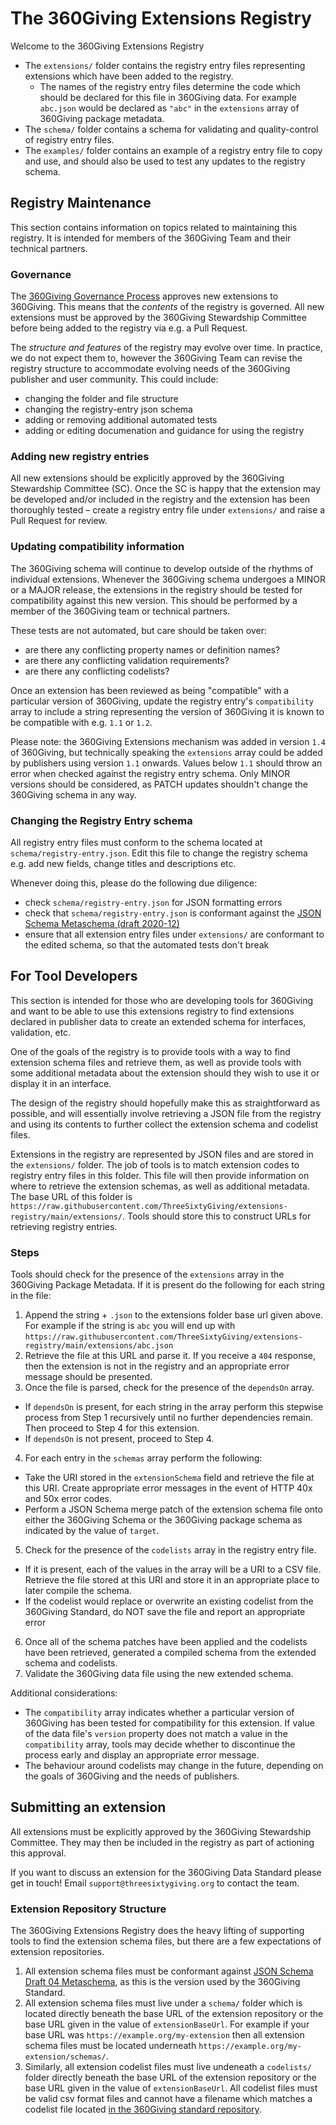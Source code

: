 # The 360Giving Extensions Registry

Welcome to the 360Giving Extensions Registry

* The `extensions/` folder contains the registry entry files representing extensions which have been added to the registry.
  * The names of the registry entry files determine the code which should be declared for this file in 360Giving data. For example `abc.json` would be declared as `"abc"` in the `extensions` array of 360Giving package metadata.
* The `schema/` folder contains a schema for validating and quality-control of registry entry files.
* The `examples/` folder contains an example of a registry entry file to copy and use, and should also be used to test any updates to the registry schema.

## Registry Maintenance

This section contains information on topics related to maintaining this registry. It is intended for members of the 360Giving Team and their technical partners.

### Governance

The [360Giving Governance Process](https://standard.threesixtygiving.org/en/latest/about/governance/#) approves new extensions to 360Giving. This means that the *contents* of the registry is governed. All new extensions must be approved by the 360Giving Stewardship Committee before being added to the registry via e.g. a Pull Request.

The *structure and features* of the registry may evolve over time. In practice, we do not expect them to, however the 360Giving Team can revise the registry structure to accommodate evolving needs of the 360Giving publisher and user community. This could include:

* changing the folder and file structure
* changing the registry-entry json schema
* adding or removing additional automated tests
* adding or editing documenation and guidance for using the registry

### Adding new registry entries

All new extensions should be explicitly approved by the 360Giving Stewardship Committee (SC). Once the SC is happy that the extension may be developed and/or included in the registry and the extension has been thoroughly tested &ndash; create a registry entry file under `extensions/` and raise a Pull Request for review.

### Updating compatibility information

The 360Giving schema will continue to develop outside of the rhythms of individual extensions. Whenever the 360Giving schema undergoes a MINOR or a MAJOR release, the extensions in the registry should be tested for compatibility against this new version. This should be performed by a member of the 360Giving team or technical partners.

These tests are not automated, but care should be taken over:

* are there any conflicting property names or definition names?
* are there any conflicting validation requirements?
* are there any conflicting codelists?

Once an extension has been reviewed as being "compatible" with a particular version of 360Giving, update the registry entry's `compatibility` array to include a string representing the version of 360Giving it is known to be compatible with e.g. `1.1` or `1.2`.

Please note: the 360Giving Extensions mechanism was added in version `1.4` of 360Giving, but technically speaking the `extensions` array could be added by publishers using version `1.1` onwards. Values below `1.1` should throw an error when checked against the registry entry schema. Only MINOR versions should be considered, as PATCH updates shouldn't change the 360Giving schema in any way.

### Changing the Registry Entry schema

All registry entry files must conform to the schema located at `schema/registry-entry.json`. Edit this file to change the registry schema e.g. add new fields, change titles and descriptions etc.

Whenever doing this, please do the following due diligence:

* check `schema/registry-entry.json` for JSON formatting errors
* check that `schema/registry-entry.json` is conformant against the [JSON Schema Metaschema (draft 2020-12)](http://json-schema.org/specification.html#meta-schemas)
* ensure that all extension entry files under `extensions/` are conformant to the edited schema, so that the automated tests don't break

## For Tool Developers

This section is intended for those who are developing tools for 360Giving and want to be able to use this extensions registry to find extensions declared in publisher data to create an extended schema for interfaces, validation, etc.

One of the goals of the registry is to provide tools with a way to find extension schema files and retrieve them, as well as provide tools with some additional metadata about the extension should they wish to use it or display it in an interface.

The design of the registry should hopefully make this as straightforward as possible, and will essentially involve retrieving a JSON file from the registry and using its contents to further collect the extension schema and codelist files.

Extensions in the registry are represented by JSON files and are stored in the `extensions/` folder. The job of tools is to match extension codes to registry entry files in this folder. This file will then provide information on where to retrieve the extension schemas, as well as additional metadata. The base URL of this folder is `https://raw.githubusercontent.com/ThreeSixtyGiving/extensions-registry/main/extensions/`. Tools should store this to construct URLs for retrieving registry entries.

### Steps

Tools should check for the presence of the `extensions` array in the 360Giving Package Metadata. If it is present do the following for each string in the file:

1. Append the string + `.json` to the extensions folder base url given above. For example if the string is `abc` you will end up with `https://raw.githubusercontent.com/ThreeSixtyGiving/extensions-registry/main/extensions/abc.json`
2. Retrieve the file at this URL and parse it. If you receive a `404` response, then the extension is not in the registry and an appropriate error message should be presented.
3. Once the file is parsed, check for the presence of the `dependsOn` array.
  * If `dependsOn` is present, for each string in the array perform this stepwise process from Step 1 recursively until no further dependencies remain. Then proceed to Step 4 for this extension.
  * If `dependsOn` is not present, proceed to Step 4.
4. For each entry in the `schemas` array perform the following:
  * Take the URI stored in the `extensionSchema` field and retrieve the file at this URI. Create appropriate error messages in the event of HTTP 40x and 50x error codes.
  * Perform a JSON Schema merge patch of the extension schema file onto either the 360Giving Schema or the 360Giving package schema as indicated by the value of `target`.
5. Check for the presence of the `codelists` array in the registry entry file.
  * If it is present, each of the values in the array will be a URI to a CSV file. Retrieve the file stored at this URI and store it in an appropriate place to later compile the schema.
  * If the codelist would replace or overwrite an existing codelist from the 360Giving Standard, do NOT save the file and report an appropriate error
6. Once all of the schema patches have been applied and the codelists have been retrieved, generated a compiled schema from the extended schema and codelists.
7. Validate the 360Giving data file using the new extended schema.

Additional considerations:

* The `compatibility` array indicates whether a particular version of 360Giving has been tested for compatibility for this extension. If value of the data file's `version` property does not match a value in the `compatibility` array, tools may decide whether to discontinue the process early and display an appropriate error message.
* The behaviour around codelists may change in the future, depending on the goals of 360Giving and the needs of publishers.

## Submitting an extension

All extensions must be explicitly approved by the 360Giving Stewardship Committee. They may then be included in the registry as part of actioning this approval.

If you want to discuss an extension for the 360Giving Data Standard please get in touch! Email `support@threesixtygiving.org` to contact the team.

### Extension Repository Structure

The 360Giving Extensions Registry does the heavy lifting of supporting tools to find the extension schema files, but there are a few expectations of extension repositories.

1. All extension schema files must be conformant against [JSON Schema Draft 04 Metaschema](http://json-schema.org/specification-links.html#draft-4), as this is the version used by the 360Giving Standard.
2. All extension schema files must live under a `schema/` folder which is located directly beneath the base URL of the extension repository or the base URL given in the value of `extensionBaseUrl`. For example if your base URL was `https://example.org/my-extension` then all extension schema files must be located underneath `https://example.org/my-extension/schemas/`.
3. Similarly, all extension codelist files must live undeneath a `codelists/` folder directly beneath the base URL of the extension repository or the base URL given in the value of `extensionBaseUrl`. All codelist files must be valid csv format files and cannot have a filename which matches a codelist file located [in the 360Giving standard repository](https://github.com/ThreeSixtyGiving/standard/tree/master/codelists).
